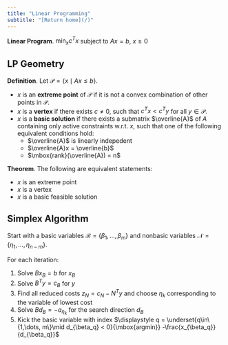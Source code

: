 ```yaml
---
title: "Linear Programming"
subtitle: "[Return home](/)"
---
```


**Linear Program**. $\displaystyle \min_{x} c^T x$ subject to $Ax = b$, $x\geq 0$

## LP Geometry

**Definition**. Let $\mathcal{P} = \{x \mid Ax \leq b\}$.

- $x$ is an **extreme point** of $\mathcal{P}$ if it is not a convex combination of other points in $\mathcal{P}$.
- $x$ is a **vertex** if there exists $c\neq 0$, such that $c^T x < c^T y$ for all $y\in\mathcal{P}$.
- $x$ is a **basic solution** if there exists a submatrix $\overline{A}$ of $A$ containing only active constraints w.r.t. $x$, such that one of the following equivalent conditions hold:
    - $\overline{A}$ is linearly indepedent
    - $\overline{A}x = \overline{b}$
    - $\mbox{rank}(\overline{A}) = n$

**Theorem**. The following are equivalent statements:

- $x$ is an extreme point
- $x$ is a vertex
- $x$ is a basic feasible solution

## Simplex Algorithm

Start with a basic variables $\mathcal{B} = \{\beta_1,\ldots, \beta_m\}$
and nonbasic variables $\mathcal{N} = \{\eta_1,\ldots, \eta_{n-m}\}$.

For each iteration:

1. Solve $Bx_B = b$ for $x_B$
2. Solve $B^T y = c_B$ for $y$
3. Find all reduced costs $z_N = c_N - N^T y$ and choose $\eta_k$ corresponding to the variable of lowest cost
4. Solve $Bd_B = -a_{\eta_k}$ for the search direction $d_{B}$
5. Kick the basic variable with index $\displaystyle q = \underset{q\in\{1,\dots, m\}\mid d_{\beta_q} < 0}{\mbox{argmin}} -\frac{x_{\beta_q}}{d_{\beta_q}}$
